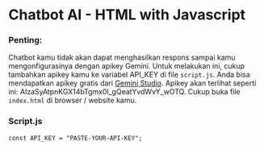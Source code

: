 # Chatbot AI - HTML with Javascript

### Penting: 
Chatbot kamu tidak akan dapat menghasilkan respons sampai kamu mengonfigurasinya dengan apikey Gemini. Untuk melakukan ini, cukup tambahkan apikey kamu ke variabel API_KEY di file ```script.js```. Anda bisa mendapatkan apikey gratis dari [Gemini Studio](https://aistudio.google.com/app/apikey). Apikey akan terlihat seperti ini: AIzaSyAtpnKGX14bTgmx0l_gQeatYvdWvY_wOTQ. Cukup buka file ```index.html``` di browser / website kamu.

### Script.js
```
const API_KEY = "PASTE-YOUR-API-KEY";
```
